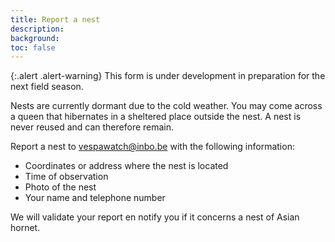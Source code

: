 ```yaml
---
title: Report a nest
description:
background:
toc: false
---
```


{:.alert .alert-warning}
This form is under development in preparation for the next field season.

Nests are currently dormant due to the cold weather. You may come across a queen that hibernates in a sheltered place outside the nest. A nest is never reused and can therefore remain.

Report a nest to <vespawatch@inbo.be> with the following information:

- Coordinates or address where the nest is located
- Time of observation
- Photo of the nest
- Your name and telephone number

We will validate your report en notify you if it concerns a nest of Asian hornet.
